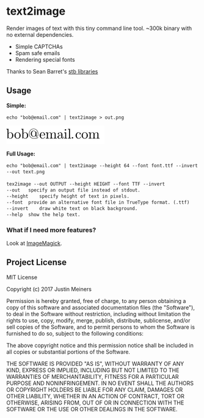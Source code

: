 # text2image

Render images of text with this tiny command line tool.
~300k binary with no external dependencies.

- Simple CAPTCHAs
- Spam safe emails
- Rendering special fonts

Thanks to Sean Barret's [stb libraries][2]

## Usage

**Simple:**

    echo "bob@email.com" | text2image > out.png

![sample image](sample.png)

**Full Usage:**

    echo "bob@email.com" | text2image --height 64 --font font.ttf --invert --out text.png

    tex2image --out OUTPUT --height HEIGHT --font TTF --invert
    --out	specify an output file instead of stdout.
    --height	specify height of text in pixels.
    --font	provide an alternative font file in TrueType format. (.ttf)
    --invert	draw white text on black background.
    --help	show the help text.

### What if I need more features?

Look at [ImageMagick][1].

## Project License

MIT License

Copyright (c) 2017 Justin Meiners

Permission is hereby granted, free of charge, to any person obtaining a copy of this software and associated documentation files (the "Software"), to deal in the Software without restriction, including without limitation the rights to use, copy, modify, merge, publish, distribute, sublicense, and/or sell copies of the Software, and to permit persons to whom the Software is furnished to do so, subject to the following conditions:

The above copyright notice and this permission notice shall be included in all copies or substantial portions of the Software.

THE SOFTWARE IS PROVIDED "AS IS", WITHOUT WARRANTY OF ANY KIND, EXPRESS OR IMPLIED, INCLUDING BUT NOT LIMITED TO THE WARRANTIES OF MERCHANTABILITY, FITNESS FOR A PARTICULAR PURPOSE AND NONINFRINGEMENT. IN NO EVENT SHALL THE AUTHORS OR COPYRIGHT HOLDERS BE LIABLE FOR ANY CLAIM, DAMAGES OR OTHER LIABILITY, WHETHER IN AN ACTION OF CONTRACT, TORT OR OTHERWISE, ARISING FROM, OUT OF OR IN CONNECTION WITH THE SOFTWARE OR THE USE OR OTHER DEALINGS IN THE SOFTWARE.

[1]: https://imagemagick.org/index.php
[2]: https://github.com/nothings/stb


